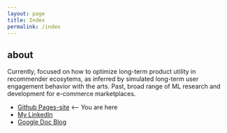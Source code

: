 ```yaml
---
layout: page
title: Index
permalink: /index
---
```


## about

Currently, focused on how to optimize long-term product utility in recommender ecosytems, as inferred by simulated long-term user engagement behavior with the arts. 
Past, broad range of ML research and development for e-commerce marketplaces.

- [Github Pages-site](https://code.mulloymorrow.com/) <-- You are here
- [My LinkedIn](https://www.linkedin.com/in/mulloymorrow/)
- [Google Doc Blog](https://docs.google.com/document/d/e/2PACX-1vQMHMMDw8xg8rJX3CrtWIPWFHC0X9qsWgIz7udbU5pq4SDb3Q6i8g-I9pbOf9VkFnHNt7V3CjDE1-te/pub)
